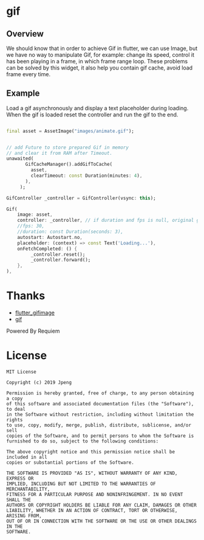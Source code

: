 # gif

## Overview

We should know that in order to achieve Gif in flutter, we can use Image, but we have no way to manipulate Gif, for example: change its speed, control it has been playing in a frame,
 in which frame range loop. These problems can be solved by this widget, it also help you contain gif cache, avoid load frame every time.

## Example

 Load a gif asynchronously and display a text placeholder during loading.<br>
 When the gif is loaded reset the controller and run the gif to the end.

 ```dart

final asset = AssetImage("images/animate.gif");


// add Future to store prepared Gif in memory
// and clear it from RAM after Timeout.
unawaited(
        GifCacheManager().addGifToCache(
          asset,
          clearTimeout: const Duration(minutes: 4),
        ),
      );

GifController _controller = GifController(vsync: this);

Gif(
     image: asset,
     controller: _controller, // if duration and fps is null, original gif fps will be used.
     //fps: 30,               
     //duration: const Duration(seconds: 3),
     autostart: Autostart.no,
     placeholder: (context) => const Text('Loading...'),
     onFetchCompleted: () {
          _controller.reset();
          _controller.forward();
     },
),
 ```

# Thanks
* [flutter_gifimage](https://github.com/peng8350/flutter_gifimage)  
* [gif](https://pub.dev/packages/gif)  


Powered By Requiem

# License

```
MIT License

Copyright (c) 2019 Jpeng

Permission is hereby granted, free of charge, to any person obtaining a copy
of this software and associated documentation files (the "Software"), to deal
in the Software without restriction, including without limitation the rights
to use, copy, modify, merge, publish, distribute, sublicense, and/or sell
copies of the Software, and to permit persons to whom the Software is
furnished to do so, subject to the following conditions:

The above copyright notice and this permission notice shall be included in all
copies or substantial portions of the Software.

THE SOFTWARE IS PROVIDED "AS IS", WITHOUT WARRANTY OF ANY KIND, EXPRESS OR
IMPLIED, INCLUDING BUT NOT LIMITED TO THE WARRANTIES OF MERCHANTABILITY,
FITNESS FOR A PARTICULAR PURPOSE AND NONINFRINGEMENT. IN NO EVENT SHALL THE
AUTHORS OR COPYRIGHT HOLDERS BE LIABLE FOR ANY CLAIM, DAMAGES OR OTHER
LIABILITY, WHETHER IN AN ACTION OF CONTRACT, TORT OR OTHERWISE, ARISING FROM,
OUT OF OR IN CONNECTION WITH THE SOFTWARE OR THE USE OR OTHER DEALINGS IN THE
SOFTWARE.

```